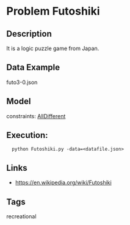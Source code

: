 # Problem Futoshiki
## Description
It is a logic puzzle game from Japan.

## Data Example
  futo3-0.json

## Model
  constraints: [AllDifferent](http://pycsp.org/documentation/constraints/AllDifferent)

## Execution:
```
  python Futoshiki.py -data=<datafile.json>
```

## Links
 - https://en.wikipedia.org/wiki/Futoshiki

## Tags
  recreational

